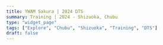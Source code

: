 ```yaml
---
title: YWAM Sakura | 2024 DTS
summary: Training | 2024 - Shizuoka, Chubu
type: "widget_page"
tags: ["Explore", "Chubu", "Shizuoka", "Training", "DTS"]
draft: false
---
```


